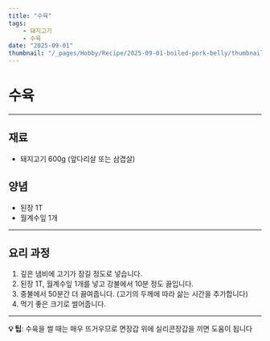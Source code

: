 ```yaml
---
title: "수육"
tags:
    - 돼지고기
    - 수육
date: "2025-09-01"
thumbnail: "/_pages/Hobby/Recipe/2025-09-01-boiled-pork-belly/thumbnail.webp"
---
```


# 수육

---

## 재료

- 돼지고기 600g (앞다리살 또는 삼겹살)

## 양념

- 된장 1T
- 월계수잎 1개

---

## 요리 과정

1. 깊은 냄비에 고기가 잠길 정도로 넣습니다.
2. 된장 1T, 월계수잎 1개를 넣고 강불에서 10분 정도 끓입니다.
3. 중불에서 50분간 더 끓여줍니다. (고기의 두께에 따라 삶는 시간을 추가합니다)
4. 먹기 좋은 크기로 썰어줍니다.

---

**💡 팁**: 수육을 썰 때는 매우 뜨거우므로 면장갑 위에 실리콘장갑을 끼면 도움이 됩니다
